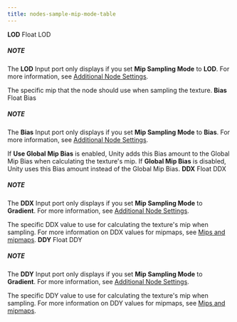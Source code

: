 ```yaml
---
title: nodes-sample-mip-mode-table
---
```


<tr>
<td><strong>LOD</strong></td>
<td>Float</td>
<td>LOD</td>
<td><div class="NOTE"><h5>NOTE</h5><p>The <strong>LOD</strong> Input port only displays if you set <strong>Mip Sampling Mode</strong> to <strong>LOD</strong>. For more information, see <a href="#additional-node-settings">Additional Node Settings</a>.</p></div> The specific mip that the node should use when sampling the texture.</td>
</tr>
<tr>
<td><strong>Bias</strong></td>
<td>Float</td>
<td>Bias</td>
<td><div class="NOTE"><h5>NOTE</h5><p>The <strong>Bias</strong> Input port only displays if you set <strong>Mip Sampling Mode</strong> to <strong>Bias</strong>. For more information, see <a href="#additional-node-settings">Additional Node Settings</a>.</p></div> If <strong>Use Global Mip Bias</strong> is enabled, Unity adds this Bias amount to the Global Mip Bias when calculating the texture's mip. If <strong>Global Mip Bias</strong> is disabled, Unity uses this Bias amount instead of the Global Mip Bias.</td>
</tr>
<tr>
<td><strong>DDX</strong></td>
<td>Float</td>
<td>DDX</td>
<td><div class="NOTE"><h5>NOTE</h5><p>The <strong>DDX</strong> Input port only displays if you set <strong>Mip Sampling Mode</strong> to <strong>Gradient</strong>. For more information, see <a href="#additional-node-settings">Additional Node Settings</a>.</p></div> The specific DDX value to use for calculating the texture's mip when sampling. For more information on DDX values for mipmaps, see <a href="Mipmaps-Mip-Bias.md">Mips and mipmaps</a>.</td>
</tr>
<tr>
<td><strong>DDY</strong></td>
<td>Float</td>
<td>DDY</td>
<td><div class="NOTE"><h5>NOTE</h5><p>The <strong>DDY</strong> Input port only displays if you set <strong>Mip Sampling Mode</strong> to <strong>Gradient</strong>. For more information, see <a href="#additional-node-settings">Additional Node Settings</a>.</p></div> The specific DDY value to use for calculating the texture's mip when sampling. For more information on DDY values for mipmaps, see <a href="Mipmaps-Mip-Bias.md">Mips and mipmaps</a>.</td>
</tr>
